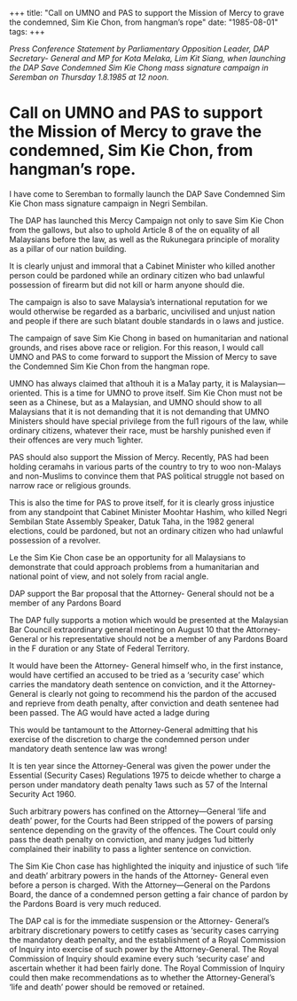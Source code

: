 +++ 
title: "Call on UMNO and PAS to support the Mission of Mercy to grave the condemned, Sim Kie Chon, from hangman’s rope"
date: "1985-08-01"
tags:
+++

_Press Conference Statement by Parliamentary Opposition Leader, DAP Secretary- General and MP for Kota Melaka, Lim Kit Siang, when launching the DAP Save Condemned Sim Kie Chong mass signature campaign in Seremban on Thursday 1.8.1985 at 12 noon._

# Call on UMNO and PAS to support the Mission of Mercy to grave the condemned, Sim Kie Chon, from hangman’s rope.

I have come to Seremban to formally launch the DAP Save Condemned Sim Kie Chon mass signature campaign in Negri Sembilan.</u>

The DAP has launched this Mercy Campaign not only to save Sim Kie Chon from the gallows, but also to uphold Article 8 of the on equality of all Malaysians before the law, as well as the Rukunegara principle of morality as a pillar of our nation building.

It is clearly unjust and immoral that a Cabinet Minister who killed another person could be pardoned while an ordinary citizen who bad unlawful possession of firearm but did not kill or harm anyone should die.

The campaign is also to save Malaysia’s international reputation for we would otherwise be regarded as a barbaric, uncivilised and unjust nation and people if there are such blatant double standards in o laws and justice.

The campaign of save Sim Kie Chong in based on humanitarian and national grounds, and rises above race or religion. For this reason, I would call UMNO and PAS to come forward to support the Mission of Mercy to save the Condemned Sim Kie Chon from the hangman rope.

UMNO has always claimed that a1thouh it is a Ma1ay party, it is Malaysian—oriented. This is a time for UMNO to prove itself. Sim Kie Chon must not be seen as a Chinese, but as a Malaysian, and UMNO should show to all Malaysians that it is not demanding that it is not demanding that UMNO Ministers should have special privilege from the ful1 rigours of the law, while ordinary citizens, whatever their race, must be harshly punished even if their offences are very much 1ighter.

PAS should also support the Mission of Mercy. Recently, PAS had been holding ceramahs in various parts of the country to try to woo non-Malays and non-Muslims to convince them that PAS political struggle not based on narrow race or religious grounds.

This is also the time for PAS to prove itself, for it is clearly gross injustice from any standpoint that Cabinet Minister Moohtar Hashim, who killed Negri Sembilan State Assembly Speaker, Datuk Taha, in the 1982 general elections, could be pardoned, but not an ordinary citizen who had unlawful possession of a revolver.

Le the Sim Kie Chon case be an opportunity for all Malaysians to demonstrate that could approach problems from a humanitarian and national point of view, and not solely from racial angle.

DAP support the Bar proposal that the Attorney- General should not be a member of any Pardons Board

The DAP fully supports a motion which would be presented at the Malaysian Bar Council extraordinary general meeting on August 10 that the Attorney- General or his representative should not be a member of any Pardons Board in the F duration or any State of Federal Territory.

It would have been the Attorney- General himself who, in the first instance, would have certified an accused to be tried as a ‘security case’ which carries the mandatory death sentence on conviction, and it the Attorney- General is clearly not going to recommend his the pardon of the accused and reprieve from death penalty, after conviction and death sentenee had been passed. The AG would have acted a ladge during  

This would be tantamount to the Attorney-General admitting that his exercise of the discretion to charge the condemned person under mandatory death sentence law was wrong!

It is ten year since the Attorney-General was given the power under the Essential (Security Cases) Regulations 1975 to deicde whether to charge a person under mandatory death penalty 1aws such as 57 of the Internal Security Act 1960.

Such arbitrary powers has confined on the Attorney—General ‘life and death’ power, for the Courts had Been stripped of the powers of parsing sentence depending on the gravity of the offences. The Court could only pass the death penalty on conviction, and many judges 1ud bitterly complained their inability to pass a lighter sentence on conviction.

The Sim Kie Chon case has highlighted the iniquity and injustice of such ‘life and death’ arbitrary powers in the hands of the Attorney- General even before a person is charged. With the Attorney—General on the Pardons Board, the dance of a condemned person getting a fair chance of pardon by the Pardons Board is very much reduced.

The DAP cal is for the immediate suspension or the Attorney- General’s arbitrary discretionary powers to cetitfy cases as ‘security cases carrying the mandatory death penalty, and the establishment of a Royal Commission of Inquiry into exercise of such power by the Attorney-General. The Royal Commission of Inquiry should examine every such ‘security case’ and ascertain whether it had been fairly done. The Royal Commission of Inquiry could then make recommendations as to whether the Attorney-General’s ‘life and death’ power should be removed or retained.
 
